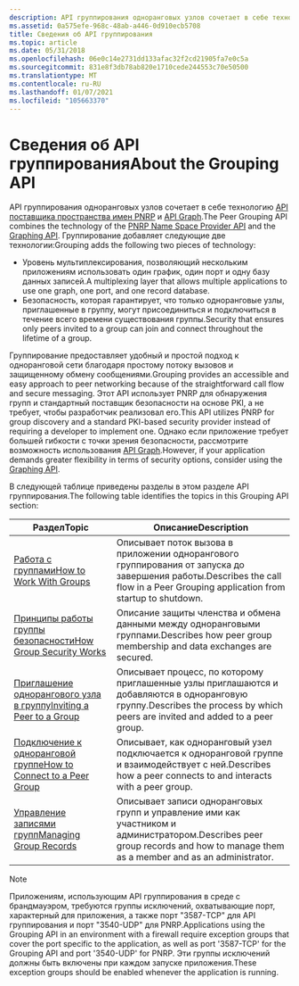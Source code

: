 ```yaml
---
description: API группирования одноранговых узлов сочетает в себе технологию API поставщика пространства имен PNRP и API Graph.
ms.assetid: 0a575efe-968c-48ab-a446-0d910ecb5708
title: Сведения об API группирования
ms.topic: article
ms.date: 05/31/2018
ms.openlocfilehash: 06e0c14e2731dd133afac32f2cd21905fa7e0c5a
ms.sourcegitcommit: 831e8f3db78ab820e1710cede244553c70e50500
ms.translationtype: MT
ms.contentlocale: ru-RU
ms.lasthandoff: 01/07/2021
ms.locfileid: "105663370"
---
```

# <a name="about-the-grouping-api"></a><span data-ttu-id="17c0a-103">Сведения об API группирования</span><span class="sxs-lookup"><span data-stu-id="17c0a-103">About the Grouping API</span></span>

<span data-ttu-id="17c0a-104">API группирования одноранговых узлов сочетает в себе технологию [API поставщика пространства имен PNRP](pnrp-namespace-provider-api.md) и [API Graph](graphing-api.md).</span><span class="sxs-lookup"><span data-stu-id="17c0a-104">The Peer Grouping API combines the technology of the [PNRP Name Space Provider API](pnrp-namespace-provider-api.md) and the [Graphing API](graphing-api.md).</span></span> <span data-ttu-id="17c0a-105">Группирование добавляет следующие две технологии:</span><span class="sxs-lookup"><span data-stu-id="17c0a-105">Grouping adds the following two pieces of technology:</span></span>

-   <span data-ttu-id="17c0a-106">Уровень мультиплексирования, позволяющий нескольким приложениям использовать один график, один порт и одну базу данных записей.</span><span class="sxs-lookup"><span data-stu-id="17c0a-106">A multiplexing layer that allows multiple applications to use one graph, one port, and one record database.</span></span>
-   <span data-ttu-id="17c0a-107">Безопасность, которая гарантирует, что только одноранговые узлы, приглашенные в группу, могут присоединиться и подключиться в течение всего времени существования группы.</span><span class="sxs-lookup"><span data-stu-id="17c0a-107">Security that ensures only peers invited to a group can join and connect throughout the lifetime of a group.</span></span>

<span data-ttu-id="17c0a-108">Группирование предоставляет удобный и простой подход к одноранговой сети благодаря простому потоку вызовов и защищенному обмену сообщениями.</span><span class="sxs-lookup"><span data-stu-id="17c0a-108">Grouping provides an accessible and easy approach to peer networking because of the straightforward call flow and secure messaging.</span></span> <span data-ttu-id="17c0a-109">Этот API использует PNRP для обнаружения групп и стандартный поставщик безопасности на основе PKI, а не требует, чтобы разработчик реализовал его.</span><span class="sxs-lookup"><span data-stu-id="17c0a-109">This API utilizes PNRP for group discovery and a standard PKI-based security provider instead of requiring a developer to implement one.</span></span> <span data-ttu-id="17c0a-110">Однако если приложение требует большей гибкости с точки зрения безопасности, рассмотрите возможность использования [API Graph](about-the-graphing-api.md).</span><span class="sxs-lookup"><span data-stu-id="17c0a-110">However, if your application demands greater flexibility in terms of security options, consider using the [Graphing API](about-the-graphing-api.md).</span></span>

<span data-ttu-id="17c0a-111">В следующей таблице приведены разделы в этом разделе API группирования.</span><span class="sxs-lookup"><span data-stu-id="17c0a-111">The following table identifies the topics in this Grouping API section:</span></span>

| <span data-ttu-id="17c0a-112">Раздел</span><span class="sxs-lookup"><span data-stu-id="17c0a-112">Topic</span></span>                                                                | <span data-ttu-id="17c0a-113">Описание</span><span class="sxs-lookup"><span data-stu-id="17c0a-113">Description</span></span>                                                                              |
|----------------------------------------------------------------------|------------------------------------------------------------------------------------------|
| [<span data-ttu-id="17c0a-114">Работа с группами</span><span class="sxs-lookup"><span data-stu-id="17c0a-114">How to Work With Groups</span></span>](how-to-work-with-groups.md)               | <span data-ttu-id="17c0a-115">Описывает поток вызова в приложении однорангового группирования от запуска до завершения работы.</span><span class="sxs-lookup"><span data-stu-id="17c0a-115">Describes the call flow in a Peer Grouping application from startup to shutdown.</span></span>         |
| [<span data-ttu-id="17c0a-116">Принципы работы группы безопасности</span><span class="sxs-lookup"><span data-stu-id="17c0a-116">How Group Security Works</span></span>](how-group-security-works.md)             | <span data-ttu-id="17c0a-117">Описание защиты членства и обмена данными между одноранговыми группами.</span><span class="sxs-lookup"><span data-stu-id="17c0a-117">Describes how peer group membership and data exchanges are secured.</span></span>                      |
| [<span data-ttu-id="17c0a-118">Приглашение однорангового узла в группу</span><span class="sxs-lookup"><span data-stu-id="17c0a-118">Inviting a Peer to a Group</span></span>](inviting-a-peer-to-a-group.md)         | <span data-ttu-id="17c0a-119">Описывает процесс, по которому приглашенные узлы приглашаются и добавляются в одноранговую группу.</span><span class="sxs-lookup"><span data-stu-id="17c0a-119">Describes the process by which peers are invited and added to a peer group.</span></span>              |
| [<span data-ttu-id="17c0a-120">Подключение к одноранговой группе</span><span class="sxs-lookup"><span data-stu-id="17c0a-120">How to Connect to a Peer Group</span></span>](how-to-connect-to-a-peer-group.md) | <span data-ttu-id="17c0a-121">Описывает, как одноранговый узел подключается к одноранговой группе и взаимодействует с ней.</span><span class="sxs-lookup"><span data-stu-id="17c0a-121">Describes how a peer connects to and interacts with a peer group.</span></span>                        |
| [<span data-ttu-id="17c0a-122">Управление записями групп</span><span class="sxs-lookup"><span data-stu-id="17c0a-122">Managing Group Records</span></span>](managing-group-records.md)                 | <span data-ttu-id="17c0a-123">Описывает записи одноранговых групп и управление ими как участником и администратором.</span><span class="sxs-lookup"><span data-stu-id="17c0a-123">Describes peer group records and how to manage them as a member and as an administrator.</span></span> |



 

> [!Note]  
> <span data-ttu-id="17c0a-124">Приложениям, использующим API группирования в среде с брандмауэром, требуются группы исключений, охватывающие порт, характерный для приложения, а также порт "3587-TCP" для API группирования и порт "3540-UDP" для PNRP.</span><span class="sxs-lookup"><span data-stu-id="17c0a-124">Applications using the Grouping API in an environment with a firewall require exception groups that cover the port specific to the application, as well as port '3587-TCP' for the Grouping API and port '3540-UDP' for PNRP.</span></span> <span data-ttu-id="17c0a-125">Эти группы исключений должны быть включены при каждом запуске приложения.</span><span class="sxs-lookup"><span data-stu-id="17c0a-125">These exception groups should be enabled whenever the application is running.</span></span>

 

 

 



